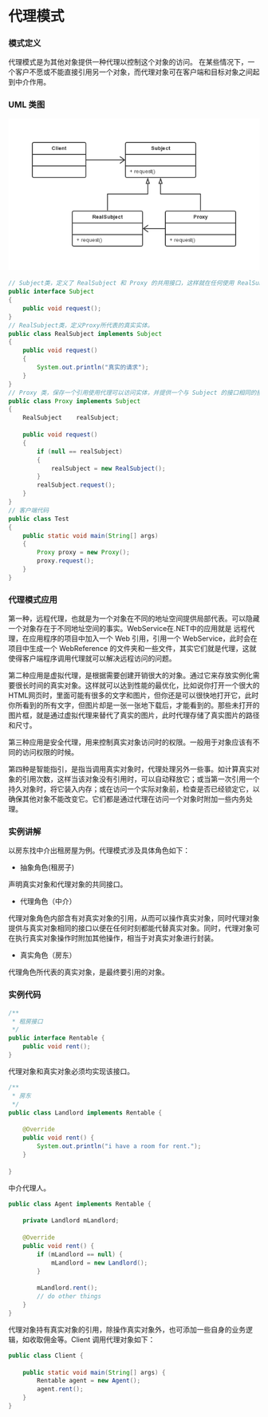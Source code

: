 代理模式
===

### 模式定义

代理模式是为其他对象提供一种代理以控制这个对象的访问。 在某些情况下，一个客户不愿或不能直接引用另一个对象，而代理对象可在客户端和目标对象之间起到中介作用。

### UML 类图

![代理模式](img/04-proxy.png)

```java
// Subject类，定义了 RealSubject 和 Proxy 的共用接口，这样就在任何使用 RealSubject 的地方都可以使用 Proxy
public interface Subject
{
    public void request();
}
// RealSubject类，定义Proxy所代表的真实实体。
public class RealSubject implements Subject
{
    public void request()
    {
        System.out.println("真实的请求");
    }
}
// Proxy 类，保存一个引用使用代理可以访问实体，并提供一个与 Subject 的接口相同的接口，这样的代理可以用替代实体
public class Proxy implements Subject
{
    RealSubject    realSubject;

    public void request()
    {
        if (null == realSubject)
        {
            realSubject = new RealSubject();
        }
        realSubject.request();
    }
}
// 客户端代码
public class Test
{
    public static void main(String[] args)
    {
        Proxy proxy = new Proxy();
        proxy.request();
    }
}

```

### 代理模式应用

第一种，远程代理，也就是为一个对象在不同的地址空间提供局部代表。可以隐藏一个对象存在于不同地址空间的事实。WebService在.NET中的应用就是
远程代理，在应用程序的项目中加入一个 Web 引用，引用一个 WebService，此时会在项目中生成一个 WebReference 的文件夹和一些文件，其实它们就是代理，这就使得客户端程序调用代理就可以解决远程访问的问题。

第二种应用是虚拟代理，是根据需要创建开销很大的对象。通过它来存放实例化需要很长时间的真实对象。这样就可以达到性能的最优化，比如说你打开一个很大的HTML网页时，里面可能有很多的文字和图片，但你还是可以很快地打开它，此时你所看到的所有文字，但图片却是一张一张地下载后，才能看到的。那些未打开的图片框，就是通过虚拟代理来替代了真实的图片，此时代理存储了真实图片的路径和尺寸。

第三种应用是安全代理，用来控制真实对象访问时的权限。一般用于对象应该有不同的访问权限的时候。

第四种是智能指引，是指当调用真实对象时，代理处理另外一些事。如计算真实对象的引用次数，这样当该对象没有引用时，可以自动释放它；或当第一次引用一个持久对象时，将它装入内存；或在访问一个实际对象前，检查是否已经锁定它，以确保其他对象不能改变它。它们都是通过代理在访问一个对象时附加一些内务处理。

### 实例讲解

以房东找中介出租房屋为例。代理模式涉及具体角色如下：

- 抽象角色(租房子)

声明真实对象和代理对象的共同接口。

- 代理角色（中介）

代理对象角色内部含有对真实对象的引用，从而可以操作真实对象，同时代理对象提供与真实对象相同的接口以便在任何时刻都能代替真实对象。同时，代理对象可在执行真实对象操作时附加其他操作，相当于对真实对象进行封装。

- 真实角色（房东）

代理角色所代表的真实对象，是最终要引用的对象。

### 实例代码

```java
/**
 * 租房接口
 */
public interface Rentable {
    public void rent();
}

```

代理对象和真实对象必须均实现该接口。

```java
/**
 * 房东
 */
public class Landlord implements Rentable {

    @Override
    public void rent() {
        System.out.println("i have a room for rent.");
    }

}
```

中介代理人。

```java
public class Agent implements Rentable {

    private Landlord mLandlord;

    @Override
    public void rent() {
        if (mLandlord == null) {
            mLandlord = new Landlord();
        }

        mLandlord.rent();
        // do other things
    }
}
```

代理对象持有真实对象的引用，除操作真实对象外，也可添加一些自身的业务逻辑，如收取佣金等。Client 调用代理对象如下：

```java
public class Client {

    public static void main(String[] args) {
        Rentable agent = new Agent();
        agent.rent();
    }
}
```
